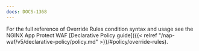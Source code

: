 ```yaml
---
docs: DOCS-1368
---
```


For the full reference of Override Rules condition syntax and usage see the NGINX App Protect WAF [Declarative Policy guide]({{< relref "/nap-waf/v5/declarative-policy/policy.md" >}}/#policy/override-rules).